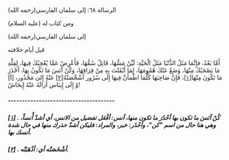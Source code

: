   الرسالة  ٦٨: إلى سلمان الفارسي(رحمه الله)	

ومن كتاب له (عليه السلام)

إلى سلمان الفارسي(رحمه الله)

قبل أيام خلافته

أَمَّا بَعْدُ، فإِنَّمَا مَثَلُ الدُّنْيَا مَثَلُ  الْحَيَّةِ: لَيِّنٌ مَسُّهَا، قَاتِلٌ سُمُّهَا، فَأَعْرِضْ عَمَّا  يُعْجِبُكَ فِيهَا، لِقِلَّةِ مَا يَصْحَبُكَ مِنْهَا، وَضَعْ عَنْكَ  هُمُومَهَا، لِمَا أَيْقَنْتَ بِهِ مِنْ فِرَاقِهَا، وَكُنْ آنَسَ مَا  تَكُونُ بِهَا، أَحْذَرَ مَا تَكُونَ مِنْهَا[[١\]](https://arabic.balaghah.net/node/797#_ftn1)، فَإِنَّ صَاحِبَهَا كُلَّمَا اطْمأَنَّ فِيهَا إِلَى سُرُور أشْخْصَتْهُ[[٢\]](https://arabic.balaghah.net/node/797#_ftn2) عَنْهُ إِلىَ مَحْذُور، [أ] وْ إِلَى إِينَاس أَزالَهُ عَنْهُ إِيحَاشٌ!

##### --------------------------------------

##### [[١\]](https://arabic.balaghah.net/node/797#_ftnref1) . كُنْ آنَسَ ما تكون بها أحْذَرَ ما تكون منها، آنس: أفْعَل تفضيل من  الانس، أي أشدّ أُنساً، وهي هنا حال من اسم "كن"، وأحْذَر: خبر، والمراد:  فليكن أشدّ حذرك منها في حال شدة أنسك بها.

##### [[٢\]](https://arabic.balaghah.net/node/797#_ftnref2) . أشْخَصَتْه أي: أذْهَبَتْه. 
